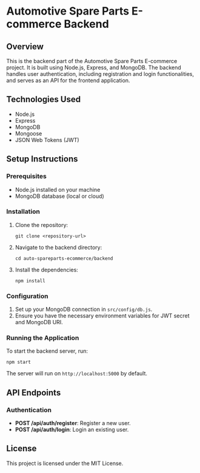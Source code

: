 # Automotive Spare Parts E-commerce Backend

## Overview
This is the backend part of the Automotive Spare Parts E-commerce project. It is built using Node.js, Express, and MongoDB. The backend handles user authentication, including registration and login functionalities, and serves as an API for the frontend application.

## Technologies Used
- Node.js
- Express
- MongoDB
- Mongoose
- JSON Web Tokens (JWT)

## Setup Instructions

### Prerequisites
- Node.js installed on your machine
- MongoDB database (local or cloud)

### Installation
1. Clone the repository:
   ```
   git clone <repository-url>
   ```
2. Navigate to the backend directory:
   ```
   cd auto-spareparts-ecommerce/backend
   ```
3. Install the dependencies:
   ```
   npm install
   ```

### Configuration
1. Set up your MongoDB connection in `src/config/db.js`.
2. Ensure you have the necessary environment variables for JWT secret and MongoDB URI.

### Running the Application
To start the backend server, run:
```
npm start
```
The server will run on `http://localhost:5000` by default.

## API Endpoints

### Authentication
- **POST /api/auth/register**: Register a new user.
- **POST /api/auth/login**: Login an existing user.

## License
This project is licensed under the MIT License.